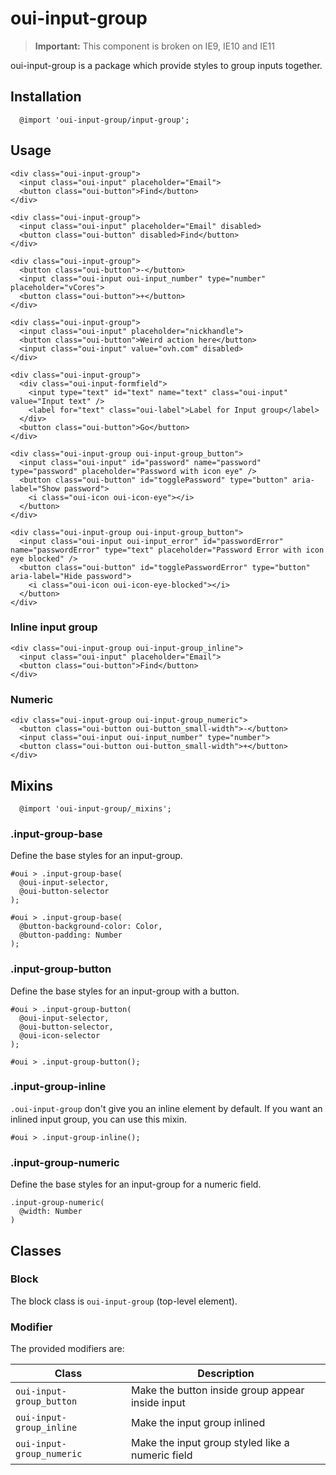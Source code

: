 # oui-input-group

<component-status cx-design="partial" ux="prototype"></component-status>

> **Important:** This component is broken on IE9, IE10 and IE11

oui-input-group is a package which provide styles to group inputs together.

## Installation

```less
  @import 'oui-input-group/input-group';
```

## Usage

```html:preview
<div class="oui-input-group">
  <input class="oui-input" placeholder="Email">
  <button class="oui-button">Find</button>
</div>

<div class="oui-input-group">
  <input class="oui-input" placeholder="Email" disabled>
  <button class="oui-button" disabled>Find</button>
</div>

<div class="oui-input-group">
  <button class="oui-button">-</button>
  <input class="oui-input oui-input_number" type="number" placeholder="vCores">
  <button class="oui-button">+</button>
</div>

<div class="oui-input-group">
  <input class="oui-input" placeholder="nickhandle">
  <button class="oui-button">Weird action here</button>
  <input class="oui-input" value="ovh.com" disabled>
</div>

<div class="oui-input-group">
  <div class="oui-input-formfield">
    <input type="text" id="text" name="text" class="oui-input" value="Input text" />
    <label for="text" class="oui-label">Label for Input group</label>
  </div>
  <button class="oui-button">Go</button>
</div>

<div class="oui-input-group oui-input-group_button">
  <input class="oui-input" id="password" name="password" type="password" placeholder="Password with icon eye" />
  <button class="oui-button" id="togglePassword" type="button" aria-label="Show password">
    <i class="oui-icon oui-icon-eye"></i>
  </button>
</div>

<div class="oui-input-group oui-input-group_button">
  <input class="oui-input oui-input_error" id="passwordError" name="passwordError" type="text" placeholder="Password Error with icon eye blocked" />
  <button class="oui-button" id="togglePasswordError" type="button" aria-label="Hide password">
    <i class="oui-icon oui-icon-eye-blocked"></i>
  </button>
</div>
```

### Inline input group

```html:preview
<div class="oui-input-group oui-input-group_inline">
  <input class="oui-input" placeholder="Email">
  <button class="oui-button">Find</button>
</div>
```

### Numeric

```html:preview
<div class="oui-input-group oui-input-group_numeric">
  <button class="oui-button oui-button_small-width">-</button>
  <input class="oui-input oui-input_number" type="number">
  <button class="oui-button oui-button_small-width">+</button>
</div>
```

## Mixins

```less
  @import 'oui-input-group/_mixins';
```

### .input-group-base

Define the base styles for an input-group.

```less
#oui > .input-group-base(
  @oui-input-selector,
  @oui-button-selector
);
```

```less
#oui > .input-group-base(
  @button-background-color: Color,
  @button-padding: Number
);
```

### .input-group-button

Define the base styles for an input-group with a button.

```less
#oui > .input-group-button(
  @oui-input-selector,
  @oui-button-selector,
  @oui-icon-selector
);
```

```less
#oui > .input-group-button();
```

### .input-group-inline

`.oui-input-group` don't give you an inline element by default. If you want an inlined input group, you can use this mixin.

```less
#oui > .input-group-inline();
```

### .input-group-numeric

Define the base styles for an input-group for a numeric field.

```less
.input-group-numeric(
  @width: Number
)
```

## Classes

### Block

The block class is `oui-input-group` (top-level element).

### Modifier

The provided modifiers are:

| Class                       | Description                                         |
| --------------------------- | --------------------------------------------------- |
| `oui-input-group_button`    | Make the button inside group appear inside input    |
| `oui-input-group_inline`    | Make the input group inlined                        |
| `oui-input-group_numeric`   | Make the input group styled like a numeric field    |
